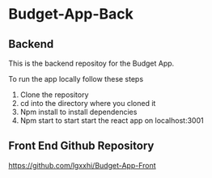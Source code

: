 # Budget-App-Back

## Backend

This is the backend repositoy for the Budget App.

To run the app locally follow these steps

1. Clone the repository
2. cd into the directory where you cloned it
3. Npm install to install dependencies
4. Npm start to start start the react app on localhost:3001

## Front End Github Repository

https://github.com/lgxxhi/Budget-App-Front
